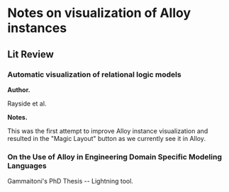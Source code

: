 # Notes on visualization of Alloy instances

## Lit Review

### Automatic visualization of relational logic models

**Author.**

Rayside et al.

**Notes.**

This was the first attempt to improve Alloy instance visualization and resulted in the "Magic Layout" button as we currently see it in Alloy.

### On the Use of Alloy in Engineering Domain Specific Modeling Languages

Gammaitoni's PhD Thesis -- Lightning tool.